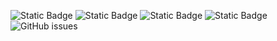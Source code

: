 ![Static Badge](https://img.shields.io/badge/blacklists-60-000000) ![Static Badge](https://img.shields.io/badge/blacklisted-2737333-cc0000) ![Static Badge](https://img.shields.io/badge/whitelisted-2242-00CC00) ![Static Badge](https://img.shields.io/badge/streaming_blacklist-28106-000000) ![GitHub issues](https://img.shields.io/github/issues/fabriziosalmi/blacklists)

